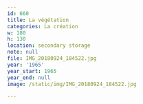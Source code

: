 ```yaml
---
id: 660
title: La végétation
categories: La création
w: 180
h: 130
location: secondary storage
note: null
file: IMG_20180924_184522.jpg
year: '1965'
year_start: 1965
year_end: null
image: /static/img/IMG_20180924_184522.jpg

---
```

